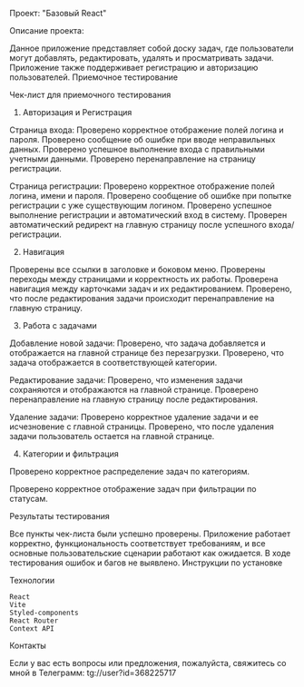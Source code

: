 Проект: "Базовый React"


Описание проекта:

Данное приложение представляет собой доску задач, где пользователи могут добавлять, редактировать, удалять и просматривать задачи. Приложение также поддерживает регистрацию и авторизацию пользователей.
Приемочное тестирование


Чек-лист для приемочного тестирования

1. Авторизация и Регистрация

 Страница входа:
    Проверено корректное отображение полей логина и пароля.
    Проверено сообщение об ошибке при вводе неправильных данных.
    Проверено успешное выполнение входа с правильными учетными данными.
    Проверено перенаправление на страницу регистрации.

 Страница регистрации:
    Проверено корректное отображение полей логина, имени и пароля.
    Проверено сообщение об ошибке при попытке регистрации с уже существующим логином.
    Проверено успешное выполнение регистрации и автоматический вход в систему.
    Проверен автоматический редирект на главную страницу после успешного входа/регистрации.

2. Навигация

 Проверены все ссылки в заголовке и боковом меню.
 Проверены переходы между страницами и корректность их работы.
 Проверена навигация между карточками задач и их редактированием.
 Проверено, что после редактирования задачи происходит перенаправление на главную страницу.

3. Работа с задачами

 Добавление новой задачи:
    Проверено, что задача добавляется и отображается на главной странице без перезагрузки.
    Проверено, что задача отображается в соответствующей категории.

 Редактирование задачи:
    Проверено, что изменения задачи сохраняются и отображаются на главной странице.
    Проверено перенаправление на главную страницу после редактирования.

 Удаление задачи:
        Проверено корректное удаление задачи и ее исчезновение с главной страницы.
        Проверено, что после удаления задачи пользователь остается на главной странице.

4. Категории и фильтрация

 Проверено корректное распределение задач по категориям.

 Проверено корректное отображение задач при фильтрации по статусам.

Результаты тестирования

Все пункты чек-листа были успешно проверены. Приложение работает корректно, функциональность соответствует требованиям, и все основные пользовательские сценарии работают как ожидается. В ходе тестирования ошибок и багов не выявлено.
Инструкции по установке




Технологии

    React
    Vite
    Styled-components
    React Router
    Context API



Контакты

Если у вас есть вопросы или предложения, пожалуйста, свяжитесь со мной в Телеграмм: tg://user?id=368225717